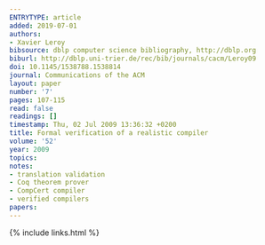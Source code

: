 ```yaml
---
ENTRYTYPE: article
added: 2019-07-01
authors:
- Xavier Leroy
bibsource: dblp computer science bibliography, http://dblp.org
biburl: http://dblp.uni-trier.de/rec/bib/journals/cacm/Leroy09
doi: 10.1145/1538788.1538814
journal: Communications of the ACM
layout: paper
number: '7'
pages: 107-115
read: false
readings: []
timestamp: Thu, 02 Jul 2009 13:36:32 +0200
title: Formal verification of a realistic compiler
volume: '52'
year: 2009
topics:
notes:
- translation validation
- Coq theorem prover
- CompCert compiler
- verified compilers
papers:
---
```


{% include links.html %}
